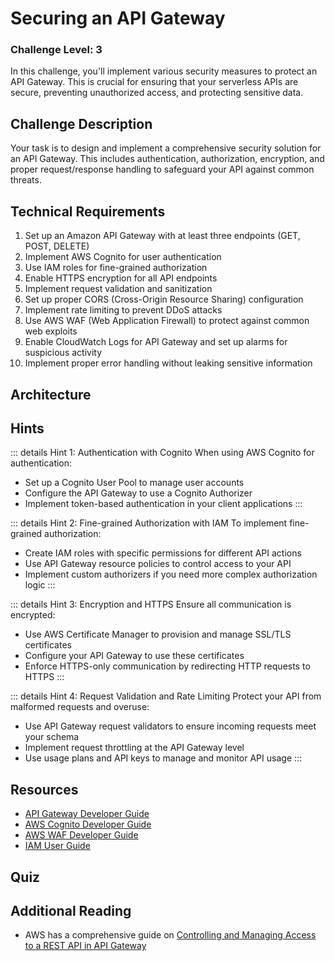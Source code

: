 <script setup>
import Quiz from "../../../components/Quiz.vue"
</script>

# Securing an API Gateway

### Challenge Level: 3

In this challenge, you'll implement various security measures to protect an API Gateway. This is crucial for ensuring that your serverless APIs are secure, preventing unauthorized access, and protecting sensitive data.

## Challenge Description

Your task is to design and implement a comprehensive security solution for an API Gateway. This includes authentication, authorization, encryption, and proper request/response handling to safeguard your API against common threats.

## Technical Requirements

1. Set up an Amazon API Gateway with at least three endpoints (GET, POST, DELETE)
2. Implement AWS Cognito for user authentication
3. Use IAM roles for fine-grained authorization
4. Enable HTTPS encryption for all API endpoints
5. Implement request validation and sanitization
6. Set up proper CORS (Cross-Origin Resource Sharing) configuration
7. Implement rate limiting to prevent DDoS attacks
8. Use AWS WAF (Web Application Firewall) to protect against common web exploits
9. Enable CloudWatch Logs for API Gateway and set up alarms for suspicious activity
10. Implement proper error handling without leaking sensitive information

## Architecture

<!-- ![Architecture Diagram](./securing-api-gateway.png) -->

## Hints

::: details Hint 1: Authentication with Cognito
When using AWS Cognito for authentication:
- Set up a Cognito User Pool to manage user accounts
- Configure the API Gateway to use a Cognito Authorizer
- Implement token-based authentication in your client applications
:::

::: details Hint 2: Fine-grained Authorization with IAM
To implement fine-grained authorization:
- Create IAM roles with specific permissions for different API actions
- Use API Gateway resource policies to control access to your API
- Implement custom authorizers if you need more complex authorization logic
:::

::: details Hint 3: Encryption and HTTPS
Ensure all communication is encrypted:
- Use AWS Certificate Manager to provision and manage SSL/TLS certificates
- Configure your API Gateway to use these certificates
- Enforce HTTPS-only communication by redirecting HTTP requests to HTTPS
:::

::: details Hint 4: Request Validation and Rate Limiting
Protect your API from malformed requests and overuse:
- Use API Gateway request validators to ensure incoming requests meet your schema
- Implement request throttling at the API Gateway level
- Use usage plans and API keys to manage and monitor API usage
:::

## Resources

- [API Gateway Developer Guide](https://docs.aws.amazon.com/apigateway/latest/developerguide/welcome.html)
- [AWS Cognito Developer Guide](https://docs.aws.amazon.com/cognito/latest/developerguide/what-is-amazon-cognito.html)
- [AWS WAF Developer Guide](https://docs.aws.amazon.com/waf/latest/developerguide/waf-chapter.html)
- [IAM User Guide](https://docs.aws.amazon.com/IAM/latest/UserGuide/introduction.html)

## Quiz

<Quiz 
  question="What is the primary purpose of using AWS Cognito with API Gateway?"
  :answers="['To increase API performance', 'To provide user authentication', 'To implement rate limiting', 'To enable HTTPS encryption']"
  :correctAnswer="1"
  :answerInfo="[
    'While Cognito can help manage user pools efficiently, increasing API performance is not its primary purpose.',
    'Correct! AWS Cognito is primarily used with API Gateway to provide user authentication, managing user sign-up, sign-in, and access control.',
    'Rate limiting is typically handled by API Gateway itself, not Cognito.',
    'HTTPS encryption is handled by API Gateway and Certificate Manager, not Cognito.'
    ]"
/>

<Quiz 
  question="Which AWS service is commonly used to protect APIs against common web exploits?"
  :answers="['AWS Shield', 'AWS Firewall Manager', 'AWS WAF', 'AWS GuardDuty']"
  :correctAnswer="2"
  :answerInfo="[
    'AWS Shield is primarily for DDoS protection, not for protecting against common web exploits.',
    'Firewall Manager is for managing firewall rules across accounts and applications, not specifically for API protection.',
    'Correct! AWS WAF (Web Application Firewall) is commonly used to protect APIs against common web exploits like SQL injection and cross-site scripting.',
    'GuardDuty is for threat detection across your AWS accounts and workloads, not specifically for API protection.'
    ]"
/>

<Quiz 
  question="What is the purpose of implementing CORS in API Gateway?"
  :answers="['To increase API performance', 'To provide authentication', 'To allow or restrict cross-origin requests', 'To implement encryption']"
  :correctAnswer="2"
  :answerInfo="[
  'CORS is not related to API performance.',
  'CORS is not an authentication mechanism.',
  'Correct! CORS (Cross-Origin Resource Sharing) is implemented to control which domains can make requests to your API, allowing or restricting cross-origin requests.',
  'CORS is not related to encryption; it\'s about access control.'
  ]"
/>

<Quiz 
  question="Which of the following is NOT a recommended practice for securing an API Gateway?"
  :answers="['Using HTTPS for all communications', 'Implementing rate limiting', 'Storing sensitive data in API responses', 'Using AWS WAF for protection against web exploits']"
  :correctAnswer="2"
  :answerInfo="[
  'Using HTTPS for all communications is indeed a recommended practice for API security.',
  'Implementing rate limiting is a good practice to prevent abuse and DDoS attacks.',
  'Correct! Storing sensitive data in API responses is NOT a recommended practice. Sensitive data should be properly protected and only shared when necessary.',
  'Using AWS WAF is a recommended practice for protecting APIs against common web exploits.'
  ]"
/>

## Additional Reading

* AWS has a comprehensive guide on [Controlling and Managing Access to a REST API in API Gateway](https://docs.aws.amazon.com/apigateway/latest/developerguide/apigateway-control-access-to-api.html)
